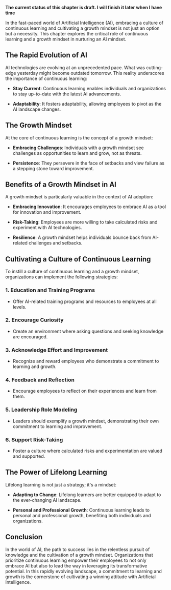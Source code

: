 **The current status of this chapter is draft. I will finish it later when I have time**

In the fast-paced world of Artificial Intelligence (AI), embracing a culture of continuous learning and cultivating a growth mindset is not just an option but a necessity. This chapter explores the critical role of continuous learning and a growth mindset in nurturing an AI mindset.

The Rapid Evolution of AI
-------------------------

AI technologies are evolving at an unprecedented pace. What was cutting-edge yesterday might become outdated tomorrow. This reality underscores the importance of continuous learning:

* **Stay Current**: Continuous learning enables individuals and organizations to stay up-to-date with the latest AI advancements.

* **Adaptability**: It fosters adaptability, allowing employees to pivot as the AI landscape changes.

The Growth Mindset
------------------

At the core of continuous learning is the concept of a growth mindset:

* **Embracing Challenges**: Individuals with a growth mindset see challenges as opportunities to learn and grow, not as threats.

* **Persistence**: They persevere in the face of setbacks and view failure as a stepping stone toward improvement.

Benefits of a Growth Mindset in AI
----------------------------------

A growth mindset is particularly valuable in the context of AI adoption:

* **Embracing Innovation**: It encourages employees to embrace AI as a tool for innovation and improvement.

* **Risk-Taking**: Employees are more willing to take calculated risks and experiment with AI technologies.

* **Resilience**: A growth mindset helps individuals bounce back from AI-related challenges and setbacks.

Cultivating a Culture of Continuous Learning
--------------------------------------------

To instill a culture of continuous learning and a growth mindset, organizations can implement the following strategies:

### 1. **Education and Training Programs**

* Offer AI-related training programs and resources to employees at all levels.

### 2. **Encourage Curiosity**

* Create an environment where asking questions and seeking knowledge are encouraged.

### 3. **Acknowledge Effort and Improvement**

* Recognize and reward employees who demonstrate a commitment to learning and growth.

### 4. **Feedback and Reflection**

* Encourage employees to reflect on their experiences and learn from them.

### 5. **Leadership Role Modeling**

* Leaders should exemplify a growth mindset, demonstrating their own commitment to learning and improvement.

### 6. **Support Risk-Taking**

* Foster a culture where calculated risks and experimentation are valued and supported.

The Power of Lifelong Learning
------------------------------

Lifelong learning is not just a strategy; it's a mindset:

* **Adapting to Change**: Lifelong learners are better equipped to adapt to the ever-changing AI landscape.

* **Personal and Professional Growth**: Continuous learning leads to personal and professional growth, benefiting both individuals and organizations.

Conclusion
----------

In the world of AI, the path to success lies in the relentless pursuit of knowledge and the cultivation of a growth mindset. Organizations that prioritize continuous learning empower their employees to not only embrace AI but also to lead the way in leveraging its transformative potential. In this rapidly evolving landscape, a commitment to learning and growth is the cornerstone of cultivating a winning attitude with Artificial Intelligence.
